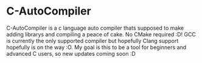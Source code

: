 # C-AutoCompiler
C-AutoCompiler is a c language auto compiler thats supposed to make adding librarys and compiling a peace of cake. No CMake required :D!
GCC is currently the only supported compiler but hopefully Clang support hopefully is on the way :O.
My goal is this to be a tool for beginners and advanced C users, so new updates coming soon :D
